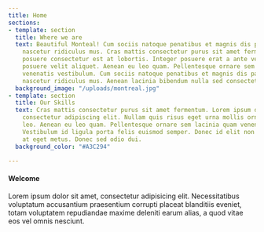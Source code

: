 ```yaml
---
title: Home
sections:
- template: section
  title: Where we are
  text: Beautiful Monteal! Cum sociis natoque penatibus et magnis dis parturient montes,
    nascetur ridiculus mus. Cras mattis consectetur purus sit amet fermentum. Sed
    posuere consectetur est at lobortis. Integer posuere erat a ante venenatis dapibus
    posuere velit aliquet. Aenean eu leo quam. Pellentesque ornare sem lacinia quam
    venenatis vestibulum. Cum sociis natoque penatibus et magnis dis parturient montes,
    nascetur ridiculus mus. Aenean lacinia bibendum nulla sed consectetur.
  background_image: "/uploads/montreal.jpg"
- template: section
  title: Our Skills
  text: Cras mattis consectetur purus sit amet fermentum. Lorem ipsum dolor sit amet,
    consectetur adipiscing elit. Nullam quis risus eget urna mollis ornare vel eu
    leo. Aenean eu leo quam. Pellentesque ornare sem lacinia quam venenatis vestibulum.
    Vestibulum id ligula porta felis euismod semper. Donec id elit non mi porta gravida
    at eget metus. Donec sed odio dui.
  background_color: "#A3C294"

---
```

#### Welcome

Lorem ipsum dolor sit amet, consectetur adipisicing elit. Necessitatibus voluptatum accusantium praesentium corrupti placeat blanditiis eveniet, totam voluptatem repudiandae maxime deleniti earum alias, a quod vitae eos vel omnis nesciunt.
